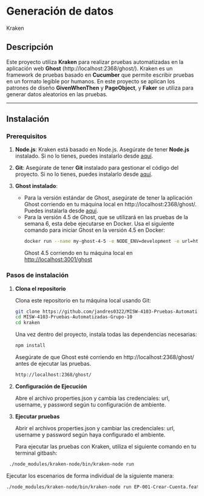# Generación de datos

Kraken
## Descripción

Este proyecto utiliza **Kraken** para realizar pruebas automatizadas en la aplicación web **Ghost** (http://localhost:2368/ghost/). Kraken es un framework de pruebas basado en **Cucumber** que permite escribir pruebas en un formato legible por humanos. En este proyecto se aplican los patrones de diseño **GivenWhenThen** y **PageObject**, y **Faker** se utiliza para generar datos aleatorios en las pruebas.

---

## Instalación

### Prerequisitos

1. **Node.js**: Kraken está basado en Node.js. Asegúrate de tener **Node.js** instalado. Si no lo tienes, puedes instalarlo desde [aquí](https://nodejs.org/).

2. **Git**: Asegúrate de tener **Git** instalado para gestionar el código del proyecto. Si no lo tienes, puedes instalarlo desde [aquí](https://git-scm.com/).

3. **Ghost instalado**:
   - Para la versión estándar de Ghost, asegúrate de tener la aplicación Ghost corriendo en tu máquina local en http://localhost:2368/ghost/. Puedes instalarla desde [aquí](https://ghost.org/).
   - Para la versión 4.5 de Ghost, que se utilizará en las pruebas de la semana 6, esta debe ejecutarse en Docker. Usa el siguiente comando para iniciar Ghost en la versión 4.5 en Docker:
     ```bash
     docker run --name my-ghost-4-5 -e NODE_ENV=development -e url=http://localhost:3001 -p 3001:2368 ghost:4.5
     ```
     Ghost 4.5 corriendo en tu máquina local en [http://localhost:3001/ghost](http://localhost:3001/ghost)

### Pasos de instalación

1. **Clona el repositorio**

   Clona este repositorio en tu máquina local usando Git:

   ```bash
   git clone https://github.com/jandres0322/MISW-4103-Pruebas-Automatizadas-Grupo-10.git
   cd MISW-4103-Pruebas-Automatizadas-Grupo-10
   cd kraken
   ```

   Una vez dentro del proyecto, instala todas las dependencias necesarias:

   ```bash
   npm install
   ```

   Asegúrate de que Ghost esté corriendo en http://localhost:2368/ghost/ antes de ejecutar las pruebas.
   ```bash
   http://localhost:2368/ghost/
   ```
2. **Configuración de Ejecución**
   
   Abre el archivo properties.json y cambia las credenciales: url, username, y password según tu configuración de ambiente.
   
4. **Ejecutar pruebas**

   Abrir el archivos properties.json y cambiar las credenciales: url, username y password según haya configurado el ambiente.

   Para ejecutar las pruebas con Kraken, utiliza el siguiente comando en tu terminal gitbash:
  ```bash
   ./node_modules/kraken-node/bin/kraken-node run
   ```

   Ejecutar los escenarios de forma individual de la siguiente manera: 

   ```bash
   ./node_modules/kraken-node/bin/kraken-node run EP-001-Crear-Cuenta.feature --properties=properties.json
   ```
